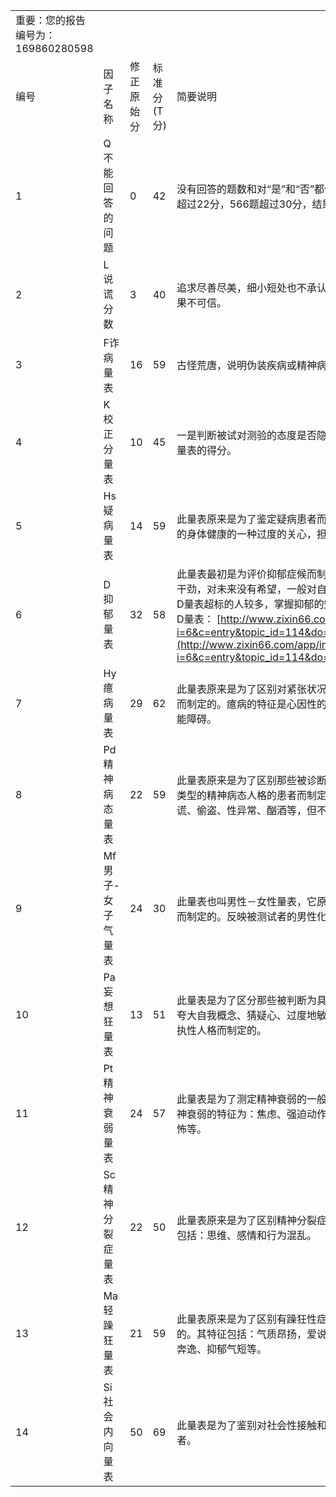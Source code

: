 |   |   |   |   |   |
|---|---|---|---|---|
|重要：您的报告编号为：169860280598|   |   |   |   |
|编号|因子名称|修正原始分|标准分(T分)|简要说明|
|1|Q不能回答的问题|0|42|没有回答的题数和对“是”和“否”都做反应的题数。399题中超过22分，566题超过30分，结果不可信。|
|2|L 说谎分数|3|40|追求尽善尽美，细小短处也不承认。原始分超过10分，结果不可信。|
|3|F诈病量表|16|59|古怪荒唐，说明伪装疾病或精神病程度重。|
|4|K校正分量表|10|45|一是判断被试对测验的态度是否隐瞒或防卫；二是修正临床量表的得分。|
|5|Hs疑病量表|14|59|此量表原来是为了鉴定疑病患者而制定的。其特征是对自己的身体健康的一种过度的关心，担心自己有病或不健康。|
|6|D抑郁量表|32|58|此量表最初是为评价抑郁症候而制定的。抑郁的特征是缺乏干劲，对未来没有希望，一般对自己的生活状况极其不满。D量表超标的人较多，掌握抑郁的知识推荐收听,林羽老师讲D量表： [http://www.zixin66.com/app/index.php?i=6&c=entry&topic_id=114&do=topic_info&m=dg_chat](http://www.zixin66.com/app/index.php?i=6&c=entry&topic_id=114&do=topic_info&m=dg_chat)|
|7|Hy癔病量表|29|62|此量表原来是为了区别对紧张状况产生歇斯底里反应的患者而制定的。癔病的特征是心因性的不随意肌体机能丧失和机能障碍。|
|8|Pd精神病态量表|22|59|此量表原来是为了区别那些被诊断为非社会性类型和非道德类型的精神病态人格的患者而制定的。这种病态的特征是说谎、偷盗、性异常、酗酒等，但不包括重大犯罪行为。|
|9|Mf男子-女子气量表|24|30|此量表也叫男性－女性量表，它原来是为了鉴别男性同性恋而制定的。反映被测试者的男性化或女性化程度。|
|10|Pa妄想狂量表|13|51|此量表是为了区分那些被判断为具有关系妄想、被害妄想、夸大自我概念、猜疑心、过度地敏感、意见和态度生硬等偏执性人格而制定的。|
|11|Pt精神衰弱量表|24|57|此量表是为了测定精神衰弱的一般性症候类型而制定的。精神衰弱的特征为：焦虑、强迫动作、强迫观念、无原因的恐怖等。|
|12|Sc精神分裂症量表|22|50|此量表原来是为了区别精神分裂症的患者而制定的。其特征包括：思维、感情和行为混乱。|
|13|Ma轻躁狂量表|21|59|此量表原来是为了区别有躁狂性症候的精神科患者而制定的。其特征包括：气质昂扬，爱说、精力充沛、易怒、思维奔逸、抑郁气短等。|
|14|Si社会内向量表|50|69|此量表是为了鉴别对社会性接触和社会责任有退缩回避倾向者。|
